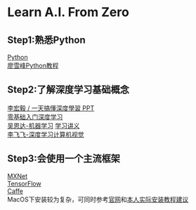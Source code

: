 # Learn A.I. From Zero

## Step1:熟悉Python
[Python](https://www.python.org/)
<br>
[廖雪峰Python教程](https://www.liaoxuefeng.com/wiki/0014316089557264a6b348958f449949df42a6d3a2e542c000)

## Step2:了解深度学习基础概念
[李宏毅 / 一天搞懂深度學習 PPT](https://www.slideshare.net/tw_dsconf/ss-62245351?qid=108adce3-2c3d-4758-a830-95d0a57e46bc&v=&b=&from_search=3)
<br>
[零基础入门深度学习](https://www.zybuluo.com/hanbingtao/note/433855)
<br>
[吴恩达-机器学习](http://open.163.com/special/opencourse/machinelearning.html) [学习讲义](http://cs229.stanford.edu/syllabus.html)
<br>
[李飞飞-深度学习计算机视觉](http://study.163.com/course/introduction/1003223001.htm)

## Step3:会使用一个主流框架
[MXNet](https://mxnet.apache.org/)
<br>
[TensorFlow](https://www.tensorflow.org/?hl=zh-cn)
<br>
[Caffe](http://caffe.berkeleyvision.org/)
<br>
MacOS下安装较为复杂，可同时参考[官网](http://caffe.berkeleyvision.org/installation.html#compilation)和[本人实际安装教程建议](https://github.com/BigabilityLiu/MyWikis/wiki/Install-Caffe--in-Mac-OS)
